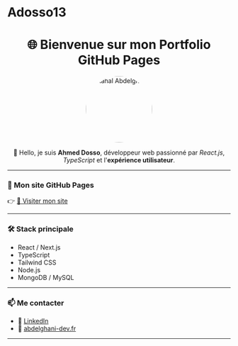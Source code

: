 # Adosso13

<h1 align="center">🌐 Bienvenue sur mon Portfolio GitHub Pages</h1>

<p align="center">
  <img src="/imgAbdelghani.JPG" alt="Rahal Abdelghani" width="150" style="border-radius:50%">
</p>

<p align="center">
  👋 Hello, je suis <strong>Ahmed Dosso</strong>, développeur web passionné par <em>React.js</em>, <em>TypeScript</em> et l'<strong>expérience utilisateur</strong>.
</p>

---

### 🚀 Mon site GitHub Pages

👉 [🔗 Visiter mon site](https://adoverflow.vercel.app/)

---

### 🛠️ Stack principale

- React / Next.js
- TypeScript
- Tailwind CSS
- Node.js
- MongoDB / MySQL

---

### 📫 Me contacter

- 📧 [LinkedIn](https://www.linkedin.com/in/rahala/)
- 💼 [abdelghani-dev.fr](https://abdelghani-dev.fr)

---